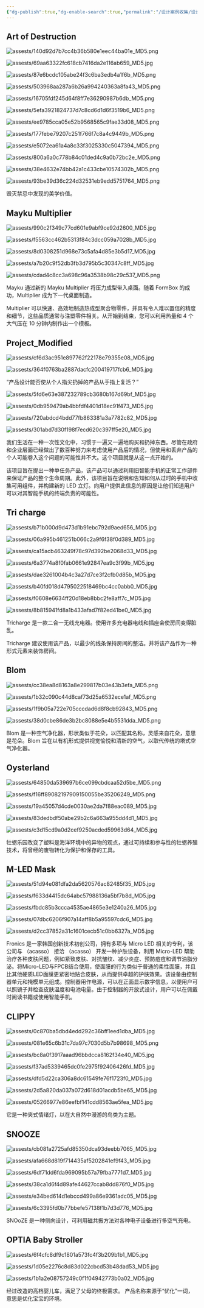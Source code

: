 ```yaml
---
{"dg-publish":true,"dg-enable-search":true,"permalink":"/设计案例收集/设计案例收集12/","dgEnableSearch":true,"dgPassFrontmatter":true}
---
```


## Art of Destruction

![assests/140d92d7b7cc4b36b580e1eec44ba01e_MD5.png](/img/user/assests/140d92d7b7cc4b36b580e1eec44ba01e_MD5.png)

![assests/69aa63322fc618cb7416da2e116ab659_MD5.jpg](/img/user/assests/69aa63322fc618cb7416da2e116ab659_MD5.jpg)

![assests/87e6bcdc105abe24f3c6ba3edb4a1f6b_MD5.png](/img/user/assests/87e6bcdc105abe24f3c6ba3edb4a1f6b_MD5.png)

![assests/503968aa287a6b26a994240363a8fa43_MD5.png](/img/user/assests/503968aa287a6b26a994240363a8fa43_MD5.png)

![assests/16705fdf245d64f8ff7e36290987b6db_MD5.png](/img/user/assests/16705fdf245d64f8ff7e36290987b6db_MD5.png)

![assests/5efa3921824737d7c8cd6d1d6f3519b6_MD5.png](/img/user/assests/5efa3921824737d7c8cd6d1d6f3519b6_MD5.png)

![assests/ee9785cca05e52b9568565c9fae33d08_MD5.png](/img/user/assests/ee9785cca05e52b9568565c9fae33d08_MD5.png)

![assests/177febe79207c251f766f7c8a4c9449b_MD5.png](/img/user/assests/177febe79207c251f766f7c8a4c9449b_MD5.png)

![assests/e5072ea61a4a8c33f3025330c5047394_MD5.png](/img/user/assests/e5072ea61a4a8c33f3025330c5047394_MD5.png)

![assests/800a6a0c778b84c01ded4c9a0b72bc2e_MD5.png](/img/user/assests/800a6a0c778b84c01ded4c9a0b72bc2e_MD5.png)

![assests/38e4632e74bb42a1c433cbe10574302b_MD5.png](/img/user/assests/38e4632e74bb42a1c433cbe10574302b_MD5.png)

![assests/93be39d36c224d32531eb9edd5751764_MD5.png](/img/user/assests/93be39d36c224d32531eb9edd5751764_MD5.png)

毁灭禁忌中发现的美学价值。

## Mayku Multiplier

![assests/990c2f349c77cd601e9abf9ce92d2600_MD5.jpg](/img/user/assests/990c2f349c77cd601e9abf9ce92d2600_MD5.jpg)

![assests/f5563cc462b5313f84c3dcc059a7028b_MD5.jpg](/img/user/assests/f5563cc462b5313f84c3dcc059a7028b_MD5.jpg)

![assests/8d0308251d968e73c5afa4d85e3b5d17_MD5.jpg](/img/user/assests/8d0308251d968e73c5afa4d85e3b5d17_MD5.jpg)

![assests/a7b20c9f52db3fb3d795b5c30347c8ff_MD5.jpg](/img/user/assests/a7b20c9f52db3fb3d795b5c30347c8ff_MD5.jpg)

![assests/cdad4c8cc3a698c96a3538b98c29c537_MD5.png](/img/user/assests/cdad4c8cc3a698c96a3538b98c29c537_MD5.png)

Mayku 通过新的 Mayku Multiplier 将压力成型带入桌面。随着 FormBox 的成功，Multiplier 成为下一代桌面制造。

Multiplier 可以快速、高效地制造热成型聚合物零件，并具有令人难以置信的精度和细节，这些品质通常与注塑零件相关。从开始到结束，您可以利用热量和 4 个大气压在 10 分钟内制作出一个模板。

## Project_Modified

![assests/cf6d3ac951e897762f22178e79355e08_MD5.jpg](/img/user/assests/cf6d3ac951e897762f22178e79355e08_MD5.jpg)

![assests/364f0763ba2887dacfc200419717fcb6_MD5.jpg](/img/user/assests/364f0763ba2887dacfc200419717fcb6_MD5.jpg)

“产品设计能否使从个人指尖扔掉的产品从手指上复活？”

![assests/5fd6e63e387232789cb3680b167d69bf_MD5.jpg](/img/user/assests/5fd6e63e387232789cb3680b167d69bf_MD5.jpg)

![assests/0db959479ab4bbfdf4401d18ec91f473_MD5.jpg](/img/user/assests/0db959479ab4bbfdf4401d18ec91f473_MD5.jpg)

![assests/720abdcd4bdd77fb863381a3a7782c82_MD5.jpg](/img/user/assests/720abdcd4bdd77fb863381a3a7782c82_MD5.jpg)



![assests/301abd7d30f198f7ecd620c397ff5e20_MD5.jpg](/img/user/assests/301abd7d30f198f7ecd620c397ff5e20_MD5.jpg)

我们生活在一种一次性文化中，习惯于一遍又一遍地购买和扔掉东西。尽管在政府和企业层面已经做出了数百种努力来考虑使用产品后的情况，但使用和丢弃产品的个人可能卷入这个问题的可能性并不大。这个项目就是从这一点开始的。

该项目旨在提出一种单任务产品，该产品可以通过利用旧智能手机的正常工作部件来保证产品的整个生命周期。此外，该项目旨在说明和告知如何从过时的手机中收集可用组件，并构建新的 LED 立灯。向用户提供此信息的原因是让他们知道用户可以对其智能手机的终端负责的可能性。

## Tri charge

![assests/b71b000d9d473d1b91ebc792d9aed656_MD5.jpg](/img/user/assests/b71b000d9d473d1b91ebc792d9aed656_MD5.jpg)

![assests/06a995b461251b066c2a9f6f38f0d389_MD5.jpg](/img/user/assests/06a995b461251b066c2a9f6f38f0d389_MD5.jpg)

![assests/ca15acb463249f78c97d392be2068d33_MD5.jpg](/img/user/assests/ca15acb463249f78c97d392be2068d33_MD5.jpg)

![assests/6a3774a8f0fab0661e92847ea9c3f99b_MD5.jpg](/img/user/assests/6a3774a8f0fab0661e92847ea9c3f99b_MD5.jpg)

![assests/dae3261004b4c3a27d7ce3f2cfb0d85b_MD5.jpg](/img/user/assests/dae3261004b4c3a27d7ce3f2cfb0d85b_MD5.jpg)

![assests/b40fd018d4795022518469bc4cc0abb0_MD5.jpg](/img/user/assests/b40fd018d4795022518469bc4cc0abb0_MD5.jpg)

![assests/f0608e6634ff20d18eb8bbc2fe8aff7c_MD5.jpg](/img/user/assests/f0608e6634ff20d18eb8bbc2fe8aff7c_MD5.jpg)

![assests/8b815941fd8a1b433afad7f82ed41be0_MD5.jpg](/img/user/assests/8b815941fd8a1b433afad7f82ed41be0_MD5.jpg)

Tricharge 是一款二合一无线充电器。使用许多充电器电线和插座会使房间变得脏乱。

Tricharge 建议使用该产品，以最少的线条保持房间的整洁。并将该产品作为一种形式元素来装饰房间。

## Blom

![assests/cc38ea8d8163a8e299817b03e43b3efa_MD5.png](/img/user/assests/cc38ea8d8163a8e299817b03e43b3efa_MD5.png)

![assests/1b32c090c44d8caf73d25a6532ece1af_MD5.png](/img/user/assests/1b32c090c44d8caf73d25a6532ece1af_MD5.png)

![assests/1f9b05a722e705cccdad6d8f8cb92843_MD5.png](/img/user/assests/1f9b05a722e705cccdad6d8f8cb92843_MD5.png)

![assests/38d0cbe86de3b2bc8088e5e4b5531dda_MD5.png](/img/user/assests/38d0cbe86de3b2bc8088e5e4b5531dda_MD5.png)

Blom 是一种空气净化器，形状类似于花朵，以匹配其名称，灵感来自花朵，意思是花朵。Blom 旨在以有机形式提供视觉愉悦和清新的空气，以取代传统的塔式空气净化器。

## Oysterland

![assests/64850da539697b6ce099cbdcaa52d5be_MD5.png](/img/user/assests/64850da539697b6ce099cbdcaa52d5be_MD5.png)

![assests/f16ff89082197909150055be35206249_MD5.png](/img/user/assests/f16ff89082197909150055be35206249_MD5.png)

![assests/19a45057d4cde0030ae2da7f88eac089_MD5.jpg](/img/user/assests/19a45057d4cde0030ae2da7f88eac089_MD5.jpg)

![assests/83dedbdf50abe29b2c6a663a955dd4d1_MD5.jpg](/img/user/assests/83dedbdf50abe29b2c6a663a955dd4d1_MD5.jpg)

![assests/c3d15cd9a0d2cef9250acded59963d64_MD5.jpg](/img/user/assests/c3d15cd9a0d2cef9250acded59963d64_MD5.jpg)

牡蛎乐园改变了塑料是海洋环境中的异物的观点，通过可持续和参与性的牡蛎养殖技术，将曾经的废物转化为保护和保存的工具。

## M-LED Mask

![assests/51d94e081dfa2da5620576ac82485f35_MD5.jpg](/img/user/assests/51d94e081dfa2da5620576ac82485f35_MD5.jpg)

![assests/f633d4415dc64abc57988136a5bf7b8d_MD5.jpg](/img/user/assests/f633d4415dc64abc57988136a5bf7b8d_MD5.jpg)

![assests/fbdc85b3ccca4535ae4865e3e1240a26_MD5.jpg](/img/user/assests/fbdc85b3ccca4535ae4865e3e1240a26_MD5.jpg)

![assests/07dbc6206f907a14aff8b5a95597cdc6_MD5.jpg](/img/user/assests/07dbc6206f907a14aff8b5a95597cdc6_MD5.jpg)

![assests/d2cc37852a31c1601cecb51c0bb6327a_MD5.jpg](/img/user/assests/d2cc37852a31c1601cecb51c0bb6327a_MD5.jpg)

Fronics 是一家韩国创新技术初创公司，拥有多项与 Micro LED 相关的专利，该公司与 （acasso） 接洽 （acasso） 开发一种护肤设备，利用 Micro-LED 帮助治疗各种皮肤问题，例如紧致皮肤、对抗皱纹、减少炎症、预防痘痘和调节油脂分泌。将Micro-LED与FPCB结合使用，使面膜的行为类似于普通的柔性面膜，并且比其他硬质LED面膜更紧密地贴合皮肤，从而提供卓越的护肤效果。该设备由控制器单元和掩模单元组成。控制器用作电源，可以在正面显示数字信息，以便用户可以照镜子并检查皮肤温度和电池电量。由于控制器的开放式设计，用户可以在佩戴时阅读书籍或使用智能手机。

## CLIPPY

![assests/0c870ba5dbd4edd292c36bff1eed1dba_MD5.jpg](/img/user/assests/0c870ba5dbd4edd292c36bff1eed1dba_MD5.jpg)

![assests/081e65c6b31c7da97c7030d5b7b98698_MD5.png](/img/user/assests/081e65c6b31c7da97c7030d5b7b98698_MD5.png)

![assests/bc8a0f3917aaad96bbdcca8162f34e40_MD5.jpg](/img/user/assests/bc8a0f3917aaad96bbdcca8162f34e40_MD5.jpg)

![assests/f37ad5339465dc0fe2975f92406426fd_MD5.jpg](/img/user/assests/f37ad5339465dc0fe2975f92406426fd_MD5.jpg)

![assests/dfd5d22ca306a8dc61549fe76f1723f0_MD5.jpg](/img/user/assests/dfd5d22ca306a8dc61549fe76f1723f0_MD5.jpg)

![assests/2d5a820da037a072d618d01acdb5be65_MD5.jpg](/img/user/assests/2d5a820da037a072d618d01acdb5be65_MD5.jpg)

![assests/05266977e86eefbf141cdd8563ae5fea_MD5.jpg](/img/user/assests/05266977e86eefbf141cdd8563ae5fea_MD5.jpg)

它是一种夹式情绪灯，以在大自然中漫游的鸟类为主题。

## SNOOZE

![assests/cb081a2725afd85350dca93deebb7065_MD5.jpg](/img/user/assests/cb081a2725afd85350dca93deebb7065_MD5.jpg)

![assests/afa668d819f714435af5202841ef9f43_MD5.jpg](/img/user/assests/afa668d819f714435af5202841ef9f43_MD5.jpg)

![assests/6df71dd6fda969095b57a79fba7771d7_MD5.jpg](/img/user/assests/6df71dd6fda969095b57a79fba7771d7_MD5.jpg)

![assests/38ca1d6f4d89afe44627ccab8dd876f0_MD5.jpg](/img/user/assests/38ca1d6f4d89afe44627ccab8dd876f0_MD5.jpg)

![assests/e34bed614d1ebccd499a86e9361adc05_MD5.jpg](/img/user/assests/e34bed614d1ebccd499a86e9361adc05_MD5.jpg)

![assests/6c3395fd0b77bbefe57138f1b7d3d776_MD5.jpg](/img/user/assests/6c3395fd0b77bbefe57138f1b7d3d776_MD5.jpg)

SNOoZE 是一种侧向设计，可利用磁共振方法对各种电子设备进行多空气充电。

## **OPTIA Baby Stroller** 

![assests/6f4cfc8df9c1801a573fc4f3b209b1b1_MD5.jpg](/img/user/assests/6f4cfc8df9c1801a573fc4f3b209b1b1_MD5.jpg)

![assests/1d05e2276c8d83d022cbcd53b48dad53_MD5.jpg](/img/user/assests/1d05e2276c8d83d022cbcd53b48dad53_MD5.jpg)

![assests/1b1a2e08757249c0f1f04942773b0a02_MD5.jpg](/img/user/assests/1b1a2e08757249c0f1f04942773b0a02_MD5.jpg)

经过改造的高档婴儿车，满足了父母的终极需求。
产品名称来源于“优化”一词，意思是优化宝宝的环境。
